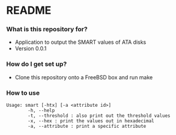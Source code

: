 # README #

### What is this repository for? ###

* Application to output the SMART values of ATA disks
* Version 0.0.1

### How do I get set up? ###

* Clone this repository onto a FreeBSD box and run make

### How to use
    Usage: smart [-htx] [-a <attribute id>]
            -h, --help
            -t, --threshold : also print out the threshold values
            -x, --hex : print the values out in hexadecimal
            -a, --attribute : print a specific attribute